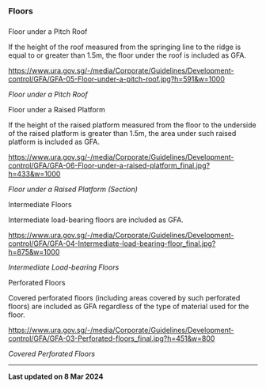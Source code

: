 ### Floors

### 

<a href="#FloorunderaPitchRoof" class="collapsible collapsed"
data-toggle="collapse"></a>

Floor under a Pitch Roof

If the height of the roof measured from the springing line to the ridge
is equal to or greater than 1.5m, the floor under the roof is included
as GFA.

<https://www.ura.gov.sg/-/media/Corporate/Guidelines/Development-control/GFA/GFA-05-Floor-under-a-pitch-roof.jpg?h=591&w=1000> 

*Floor under a Pitch Roof*

<a href="#FloorunderaRaisedPlatform" class="collapsible collapsed"
data-toggle="collapse"></a>

Floor under a Raised Platform

If the height of the raised platform measured from the floor to the
underside of the raised platform is greater than 1.5m, the area under
such raised platform is included as GFA.

<https://www.ura.gov.sg/-/media/Corporate/Guidelines/Development-control/GFA/GFA-06-Floor-under-a-raised-platform_final.jpg?h=433&w=1000> 

*Floor under a Raised Platform (Section)*

<a href="#IntermediateFloors" class="collapsible collapsed"
data-toggle="collapse"></a>

Intermediate Floors

Intermediate load-bearing floors are included as GFA.

<https://www.ura.gov.sg/-/media/Corporate/Guidelines/Development-control/GFA/GFA-04-Intermediate-load-bearing-floor_final.jpg?h=875&w=1000>

*Intermediate Load-bearing Floors*

<a href="#PerforatedFloors" class="collapsible collapsed"
data-toggle="collapse"></a>

Perforated Floors

Covered perforated floors (including areas covered by such perforated
floors) are included as GFA regardless of the type of material used for
the floor.

<https://www.ura.gov.sg/-/media/Corporate/Guidelines/Development-control/GFA/GFA-03-Perforated-floors_final.jpg?h=451&w=800>

*Covered Perforated Floors*

------------------------------------------------------------------------

**Last updated on 8 Mar 2024**
